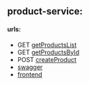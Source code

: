 ## product-service:

#### urls:
  - GET [getProductsList](https://o2xjhuzfjg.execute-api.eu-west-1.amazonaws.com/dev/products)
  - GET [getProductsById](https://o2xjhuzfjg.execute-api.eu-west-1.amazonaws.com/dev/products/{id})
  - POST [createProduct](https://o2xjhuzfjg.execute-api.eu-west-1.amazonaws.com/dev/products)
  - [swagger](https://o2xjhuzfjg.execute-api.eu-west-1.amazonaws.com/dev/swagger)
  - [frontend](https://d2tq9n750t90ap.cloudfront.net/)
